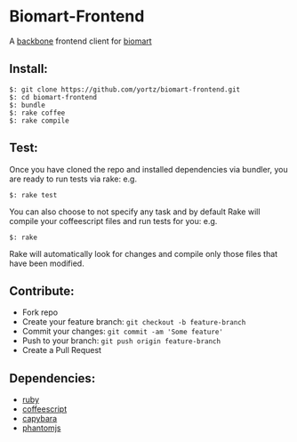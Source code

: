 # Biomart-Frontend

A [backbone](http://backbonejs.org/) frontend client for [biomart](https://github.com/biomart/biomart-rc7)

## Install:

    $: git clone https://github.com/yortz/biomart-frontend.git
    $: cd biomart-frontend
    $: bundle
    $: rake coffee
    $: rake compile

## Test:

Once you have cloned the repo and installed dependencies via bundler, you are ready to run tests via rake: e.g.

    $: rake test

You can also choose to not specify any task and by default Rake will compile your coffeescript files and run tests for you: e.g.

    $: rake

Rake will automatically look for changes and compile only those files that have been modified.

## Contribute:

* Fork repo
* Create your feature branch: `git checkout -b feature-branch`
* Commit your changes: `git commit -am 'Some feature'`
* Push to your branch: `git push origin feature-branch`
* Create a Pull Request

## Dependencies:

* [ruby](https://www.ruby-lang.org) 
* [coffeescript](http://coffeescript.org/)
* [capybara](https://github.com/jnicklas/capybara)
* [phantomjs](http://phantomjs.org/)




